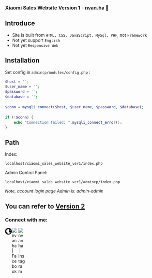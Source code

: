 ### [Xiaomi Sales Website Version 1][link_ver1] - [nvan.ha][website] 👋

## Introduce

- Site is built from `HTML, CSS, JavaScript, MySql, PHP`, not `Framework`
- Not yet support `English`
- Not yet `Responsive Web`

## Installation
Set config in `admincp/modules/config.php` :
```php
$host = '';
$user_name = '';
$password = '';
$database = '';

$conn = mysqli_connect($host, $user_name, $password, $database);

if (!$conn) {
    echo "Connection failed: ".mysqli_connect_error();
}
```
## Path
Index:
```path
localhost/xiaomi_sales_website_ver1/index.php
```

Admin Control Panel:
```path
localhost/xiaomi_sales_website_ver1/admincp/index.php
```
*Note, account login page Admin is: admin-admin*

## You can refer to [Version 2][link_ver2]
### Connect with me:

[<img align="left" alt="nvanha.com" width="22px" src="https://raw.githubusercontent.com/iconic/open-iconic/master/svg/globe.svg" />][website]
[<img align="left" alt="nvanha | Facebook" width="22px" src="https://cdn.jsdelivr.net/npm/simple-icons@v3/icons/facebook.svg" />][facebook]
[<img align="left" alt="nvanha | Instagram" width="22px" src="https://cdn.jsdelivr.net/npm/simple-icons@v3/icons/instagram.svg" />][instagram]

[website]: https://nvanha.github.io/myweb
[instagram]: https://www.instagram.com/_haa_nguyen
[facebook]: https://www.facebook.com/nvh1120
[link_ver1]: https://github.com/nvanha/xiaomi_sales_website_ver1
[link_ver2]: https://github.com/nvanha/xiaomi_sales_website_ver2